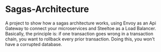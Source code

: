 # Sagas-Architecture

A project to show how a sagas architecture works, using Envoy as an Api Gateway to connect your microservices and Steeltoe as a Load Balancer.
Basically, the principle is: if one transaction goes wrong in a transaction chain, you want to rollback every prior transaction.
Doing this, you won't have a corrupted database.
